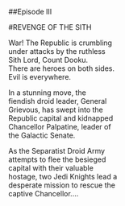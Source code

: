 ##Episode III

#REVENGE OF THE SITH

War! The Republic is crumbling  
under attacks by the ruthless  
Sith Lord, Count Dooku.  
There are heroes on both sides.  
Evil is everywhere.  

In a stunning move, the  
fiendish droid leader, General  
Grievous, has swept into the  
Republic capital and kidnapped  
Chancellor Palpatine, leader of  
the Galactic Senate.  

As the Separatist Droid Army  
attempts to flee the besieged  
capital with their valuable  
hostage, two Jedi Knights lead a  
desperate mission to rescue the  
captive Chancellor....  
